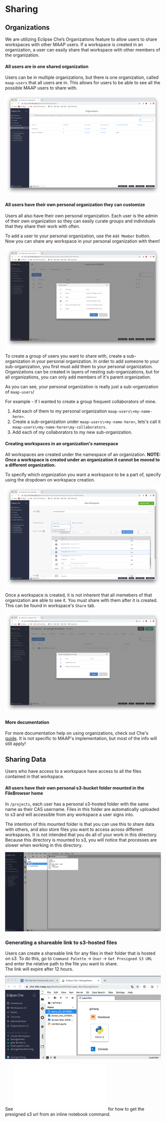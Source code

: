 # Sharing

## Organizations

We are utilizing Eclipse Che’s Organizations feature to allow users to share workspaces 
with other MAAP users. If a workspace is created in an organization, a user can easily
share that workspace with other members of the organization. 

#### All users are in one shared organization

Users can be in multiple organizations, but there is one organization, called `maap-users` that
all users are in. This allows for users to be able to see all the possible MAAP users to
share with.

![User's organizations](./images/my_orgs.png)

#### All users have their own personal organization they can customize

Users all also have their own personal organization. Each user is the admin of their
own organization so they can easily curate groups and individuals that they share their
work with often. 

To add a user to your personal organization, use the `Add Member` button. Now you can share
any workspace in your personal organization with them!

![Adding a user to a personal organization](./images/add_user_to_my_org.png)

To create a group of users you want to share with, create a sub-organization in your
personal organization. In order to add someone to your sub-organization, you first must
add them to your personal organization. Organizations can be created in layers of
nesting sub-organizations, but for all organizations, you can only add members of
it's parent organization.

As you can see, your personal organization is really just a sub-organization of 
`maap-users`/

For example - if I wanted to create a group frequent collaborators of mine. 
1. Add each of them to my personal organization `maap-users\<my-name-here>`.
2. Create a sub-organization under `maap-users\<my-name-here>`, lets's call it
`maap-users\<my-name-here>\my-collaborators`.
3. Add each of my collaborators to my new sub-organization.


#### Creating workspaces in an organization's namespace

All workspaces are created under the namespace of an organization.
**NOTE: Once a workspace is created under an organization it cannot be moved to a 
different organization.**

To specify which organization you want a workspace to be a part of, specify using the
dropdown on workspace creation.

![Select organization in workspace creation](./images/create_workspace_in_org.png)

Once a workspace is created, it is not inherent that all memebers of that organization
are able to see it. You must share with them after it is created. This can be found in
workspace's `Share` tab.

![Share workspace with organization members](./images/share_my_workspace.png)


#### More documentation
For more documentation help on using organizations, check out Che's 
[guide](https://www.eclipse.org/che/docs/che-6/organizations.html). It is not specific
to MAAP's implementation, but most of the info will still apply!

## Sharing Data

Users who have access to a workspace have access to all the files contained in that workspace.

#### All users have their own personal s3-bucket folder mounted in the FileBrowser home

In `/projects`, each user has a personal s3-hosted folder with the same name as their CAS username.  Files in this 
folder are automatically uploaded to s3 and will accessible from any workspace a user signs into.

The intention of this mounted folder is that you can use this to share data with others, and also store files you
want to access across different workspaces. It is not intended that you do all of your work in this directory. Because
this directory is mounted to s3, you will notice that processes are slower when working in this directory.

![s3-hosted folder](./images/s3folder.png)

### Generating a shareable link to s3-hosted files

Users can create a shareable link for any files in their folder that is hosted on s3. To do this, go to 
`Command Palette` -> `User` -> `Get Presigned S3 URL` and enter the relative path to the file you want to share.  
The link will expire after 12 hours.

![s3-link-gif](./images/presignedurl.gif)

See ![Notebook Magics](./noteboo_magics.md) for how to get the presigned s3 url from an inline notebook command.

